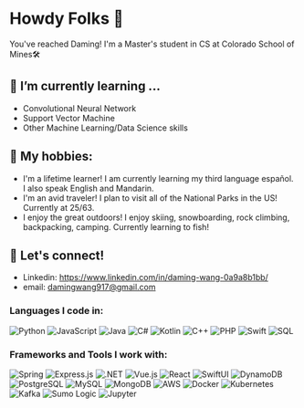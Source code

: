 # Howdy Folks 👋
You've reached Daming! I'm a Master's student in CS at Colorado School of Mines🛠️ 

## 🌱 I’m currently learning ...
- Convolutional Neural Network
- Support Vector Machine
- Other Machine Learning/Data Science skills

## 🎿 My hobbies:
- I'm a lifetime learner! I am currently learning my third language español. I also speak English and Mandarin.
- I'm an avid traveler! I plan to visit all of the National Parks in the US! Currently at 25/63.
- I enjoy the great outdoors! I enjoy skiing, snowboarding, rock climbing, backpacking, camping. Currently learning to fish!

## 💬 Let's connect!
- Linkedin: https://www.linkedin.com/in/daming-wang-0a9a8b1bb/
- email: damingwang917@gmail.com


### Languages I code in:
![Python](https://img.shields.io/badge/-Python-000?&logo=Python)
![JavaScript](https://img.shields.io/badge/-JavaScript-000?&logo=JavaScript)
![Java](https://img.shields.io/badge/-Java-007396?&logo=java&logoColor=fff)
![C#](https://img.shields.io/badge/-C%23-239120?&logo=c-sharp&logoColor=ffffff)
![Kotlin](https://img.shields.io/badge/-Kotlin-0095D5?&logo=Kotlin&logoColor=ffffff)
![C++](https://img.shields.io/badge/-C++-00599C?&logo=cplusplus&logoColor=ffffff)
![PHP](https://img.shields.io/badge/-PHP-777BB4?&logo=php&logoColor=ffffff)
![Swift](https://img.shields.io/badge/-Swift-FA7343?&logo=swift&logoColor=ffffff)
![SQL](https://img.shields.io/badge/-SQL-336791?&logo=postgresql&logoColor=ffffff)

### Frameworks and Tools I work with:
![Spring](https://img.shields.io/badge/-Spring-6DB33F?&logo=spring&logoColor=white)
![Express.js](https://img.shields.io/badge/-Express.js-000000?&logo=express&logoColor=white)
![.NET](https://img.shields.io/badge/-.NET-512BD4?&logo=dotnet&logoColor=white)
![Vue.js](https://img.shields.io/badge/-Vue.js-4FC08D?&logo=vue.js&logoColor=white)
![React](https://img.shields.io/badge/-React-61DAFB?&logo=react&logoColor=black)
![SwiftUI](https://img.shields.io/badge/-SwiftUI-0D1117?&logo=swift&logoColor=white)
![DynamoDB](https://img.shields.io/badge/-DynamoDB-4053D6?&logo=amazondynamodb&logoColor=white)
![PostgreSQL](https://img.shields.io/badge/-PostgreSQL-336791?&logo=postgresql&logoColor=white)
![MySQL](https://img.shields.io/badge/-MySQL-4479A1?&logo=mysql&logoColor=white)
![MongoDB](https://img.shields.io/badge/-MongoDB-47A248?&logo=mongodb&logoColor=white)
![AWS](https://img.shields.io/badge/-AWS-232F3E?&logo=amazonaws&logoColor=white)
![Docker](https://img.shields.io/badge/-Docker-2496ED?&logo=docker&logoColor=white)
![Kubernetes](https://img.shields.io/badge/-Kubernetes-326CE5?&logo=kubernetes&logoColor=white)
![Kafka](https://img.shields.io/badge/-Kafka-231F20?&logo=apachekafka&logoColor=white)
![Sumo Logic](https://img.shields.io/badge/-Sumo_Logic-000000?&logo=sumologic&logoColor=white)
![Jupyter](https://img.shields.io/badge/-Jupyter-F37626?&logo=jupyter&logoColor=white)
